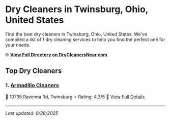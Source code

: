 # Dry Cleaners in Twinsburg, Ohio, United States

Find the best dry cleaners in Twinsburg, Ohio, United States. We've compiled a list of 1 dry cleaning services to help you find the perfect one for your needs.

🌐 **[View Full Directory on DryCleanersNear.com](https://drycleanersnear.com/city/US/Ohio/Twinsburg)**

## Top Dry Cleaners

### 1. [Armadillo Cleaners](https://drycleanersnear.com/dryCleaner/6875b6729b5c02c2ea277f60/armadillo-cleaners)
📍 10735 Ravenna Rd, Twinsburg
⭐ Rating: 4.3/5
🔗 [View Full Details](https://drycleanersnear.com/dryCleaner/6875b6729b5c02c2ea277f60/armadillo-cleaners)


---

*Last updated: 8/28/2025*
